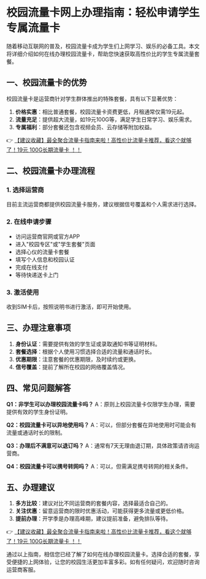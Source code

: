 # 校园流量卡网上办理指南：轻松申请学生专属流量卡

随着移动互联网的普及，校园流量卡成为学生们上网学习、娱乐的必备工具。本文将详细介绍如何在线办理校园流量卡，帮助您快速获取高性价比的学生专属流量套餐。

## 一、校园流量卡的优势

校园流量卡是运营商针对学生群体推出的特殊套餐，具有以下显著优势：

1. **价格实惠**：相比普通套餐，校园流量卡资费更低，月租通常仅需19元起。
2. **流量充足**：提供超大流量，如19元100G等，满足学生日常学习、娱乐需求。
3. **专属福利**：部分套餐还包含视频会员、云存储等附加权益。

👉 [【建议收藏】最全聚合流量卡指南来啦！高性价比流量卡推荐，看这个就够了！19元 100G长期流量卡 ！！](https://bit.ly/Liuliangka)

## 二、校园流量卡办理流程

### 1. 选择运营商
目前主流运营商都提供校园流量卡服务，建议根据信号覆盖和个人需求进行选择。

### 2. 在线申请步骤
- 访问运营商官网或官方APP
- 进入"校园专区"或"学生套餐"页面
- 选择心仪的流量卡套餐
- 填写个人信息和校园认证
- 完成在线支付
- 等待快递送卡上门

### 3. 激活使用
收到SIM卡后，按照说明书进行激活，即可开始使用。

## 三、办理注意事项

1. **身份认证**：需要提供有效的学生证或录取通知书等证明材料。
2. **套餐选择**：根据个人使用习惯选择合适的流量和通话时长。
3. **优惠期限**：注意套餐的优惠期限，及时续约或更换。
4. **信号覆盖**：提前了解所在校园的网络覆盖情况。

## 四、常见问题解答

**Q1：非学生可以办理校园流量卡吗？**
A：原则上校园流量卡仅限学生办理，需要提供有效的学生身份证明。

**Q2：校园流量卡可以异地使用吗？**
A：可以，但部分套餐在异地使用时可能会有流量或通话时长的限制。

**Q3：办理后不满意可以退订吗？**
A：通常有7天无理由退订期，具体政策请咨询运营商。

**Q4：校园流量卡可以携号转网吗？**
A：可以，但需满足携号转网的相关条件。

## 五、办理建议

1. **多方比较**：建议对比不同运营商的套餐内容，选择最适合自己的。
2. **关注优惠**：留意运营商的限时优惠活动，可能获得更多流量或更低价格。
3. **提前办理**：开学季是办理高峰期，建议提前准备，避免排队等待。

👉 [【建议收藏】最全聚合流量卡指南来啦！高性价比流量卡推荐，看这个就够了！19元 100G长期流量卡 ！！](https://bit.ly/Liuliangka)

通过以上指南，相信您已经了解了如何在线办理校园流量卡。选择合适的套餐，享受便捷的上网体验，让您的校园生活更加丰富多彩。如有任何疑问，欢迎随时咨询运营商客服。
